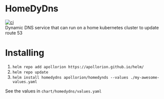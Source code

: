 # HomeDyDns
[![ci](https://github.com/Apollorion/HomeDyDNS/actions/workflows/ci.yaml/badge.svg)](https://github.com/Apollorion/HomeDyDNS/actions/workflows/ci.yaml)  
Dynamic DNS service that can run on a home kubernetes cluster to update route 53

# Installing

1. `helm repo add apollorion https://apollorion.github.io/helm/`
2. `helm repo update`
3. `helm install homedydns apollorion/homedynds --values ./my-awesome-values.yaml`

See the values in `chart/homedydns/values.yaml`